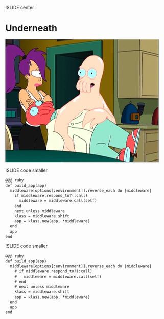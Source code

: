 !SLIDE center

# Underneath

![Zoidberg Naked!](futurama_zoidberg_empty_shell.jpeg)

!SLIDE code smaller

    @@@ ruby
    def build_app(app)
      middleware[options[:environment]].reverse_each do |middleware|
        if middleware.respond_to?(:call)
          middleware = middleware.call(self)
        end
        next unless middleware
        klass = middleware.shift
        app = klass.new(app, *middleware)
      end
      app
    end

!SLIDE code smaller

    @@@ ruby
    def build_app(app)
      middleware[options[:environment]].reverse_each do |middleware|
        # if middleware.respond_to?(:call)
        #   middleware = middleware.call(self)
        # end
        # next unless middleware
        klass = middleware.shift
        app = klass.new(app, *middleware)
      end
      app
    end

